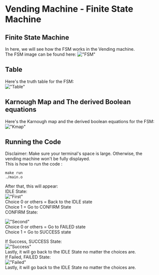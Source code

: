 # Vending Machine - Finite State Machine
## Finite State Machine
In here, we will see how the FSM works in the Vending machine. \
The FSM image can be found here:
!["FSM"](images/fsm.png)

## Table
Here's the truth table for the FSM: \
!["Table"](images/table.png)

## Karnough Map and The derived Boolean equations
Here's the Karnough map and the derived boolean equations for the FSM: \
!["Kmap"](images/KMap.png)

## Running the Code
Disclaimer: Make sure your terminal's space is large. Otherwise, the vending machine won't be fully displayed.\
This is how to run the code : 
```
make run
./main.o
```

After that, this will appear: \
IDLE State: \
!["First"](images/first.png)
\
Choice 0 or others = Back to the IDLE state\
Choice 1 = Go to CONFIRM State
\
CONFIRM State:

!["Second"](images/second.png) \
Choice 0 or others = Go to FAILED state\
Choice 1 = Go to SUCCESS state

If Success, SUCCESS State: \
!["Success"](images/third.png)
\
Lastly, it will go back to the IDLE State no matter the choices are.
\
If Failed, FAILED State:\
!["Failed"](images/fourth.png)\
Lastly, it will go back to the IDLE State no matter the choices are.

